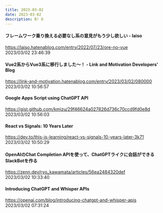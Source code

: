 ```yaml
---
title: 2023-03-02
date: 2023-03-02
description: B! 6
---
```


#### フレームワーク乗り換える必要なし系の意見がもう少し欲しい - laiso
https://laiso.hatenablog.com/entry/2022/07/23/ore-no-vue<br>
2023/03/02 23:46:39<br>


#### Vue2系からVue3系に移行しました〜！ - Link and Motivation Developers' Blog
https://link-and-motivation.hatenablog.com/entry/2023/03/02/080000<br>
2023/03/02 10:56:57<br>


#### Google Apps Script using ChatGPT API
https://gist.github.com/kmizu/29f46624a027826d736c70ccd9fd0e8d<br>
2023/03/02 10:56:03<br>


#### React vs Signals: 10 Years Later
https://dev.to/this-is-learning/react-vs-signals-10-years-later-3k71<br>
2023/03/02 10:50:29<br>


#### OpenAIのChat Completion APIを使って、ChatGPTライクに会話ができるSlackBotを作る
https://zenn.dev/ryo_kawamata/articles/56ea2484320def<br>
2023/03/02 10:33:40<br>


#### Introducing ChatGPT and Whisper APIs
https://openai.com/blog/introducing-chatgpt-and-whisper-apis<br>
2023/03/02 07:31:24<br>


